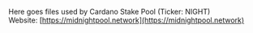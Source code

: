 Here goes files used by Cardano Stake Pool (Ticker: NIGHT)\
Website: [https://midnightpool.network](https://midnightpool.network)
